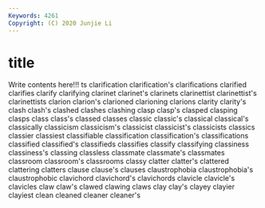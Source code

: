 ```yaml
---
Keywords: 4261
Copyright: (C) 2020 Junjie Li
---
```


# title

Write contents here!!!
ts 
clarification 
clarification's 
clarifications 
clarified 
clarifies 
clarify 
clarifying 
clarinet
clarinet's 
clarinets 
clarinettist 
clarinettist's 
clarinettists 
clarion 
clarion's 
clarioned 
clarioning 
clarions
clarity 
clarity's 
clash 
clash's 
clashed 
clashes 
clashing 
clasp 
clasp's 
clasped
clasping 
clasps 
class 
class's 
classed 
classes 
classic 
classic's 
classical 
classical's
classically 
classicism 
classicism's 
classicist 
classicist's 
classicists 
classics 
classier 
classiest 
classifiable
classification 
classification's 
classifications 
classified 
classified's 
classifieds 
classifies 
classify 
classifying 
classiness
classiness's 
classing 
classless 
classmate 
classmate's 
classmates 
classroom 
classroom's 
classrooms 
classy
clatter 
clatter's 
clattered 
clattering 
clatters 
clause 
clause's 
clauses 
claustrophobia 
claustrophobia's
claustrophobic 
clavichord 
clavichord's 
clavichords 
clavicle 
clavicle's 
clavicles 
claw 
claw's 
clawed
clawing 
claws 
clay 
clay's 
clayey 
clayier 
clayiest 
clean 
cleaned 
cleaner
cleaner's 
